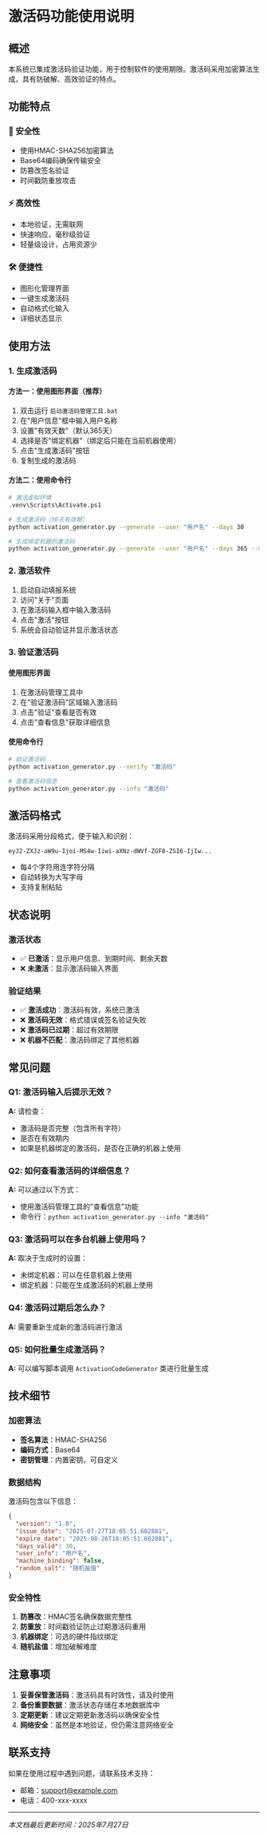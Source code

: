 # 激活码功能使用说明

## 概述

本系统已集成激活码验证功能，用于控制软件的使用期限。激活码采用加密算法生成，具有防破解、高效验证的特点。

## 功能特点

### 🔐 安全性
- 使用HMAC-SHA256加密算法
- Base64编码确保传输安全
- 防篡改签名验证
- 时间戳防重放攻击

### ⚡ 高效性
- 本地验证，无需联网
- 快速响应，毫秒级验证
- 轻量级设计，占用资源少

### 🛠️ 便捷性
- 图形化管理界面
- 一键生成激活码
- 自动格式化输入
- 详细状态显示

## 使用方法

### 1. 生成激活码

#### 方法一：使用图形界面（推荐）
1. 双击运行 `启动激活码管理工具.bat`
2. 在"用户信息"框中输入用户名称
3. 设置"有效天数"（默认365天）
4. 选择是否"绑定机器"（绑定后只能在当前机器使用）
5. 点击"生成激活码"按钮
6. 复制生成的激活码

#### 方法二：使用命令行
```bash
# 激活虚拟环境
.venv\Scripts\Activate.ps1

# 生成激活码（30天有效期）
python activation_generator.py --generate --user "用户名" --days 30

# 生成绑定机器的激活码
python activation_generator.py --generate --user "用户名" --days 365 --machine
```

### 2. 激活软件

1. 启动自动填报系统
2. 访问"关于"页面
3. 在激活码输入框中输入激活码
4. 点击"激活"按钮
5. 系统会自动验证并显示激活状态

### 3. 验证激活码

#### 使用图形界面
1. 在激活码管理工具中
2. 在"验证激活码"区域输入激活码
3. 点击"验证"查看是否有效
4. 点击"查看信息"获取详细信息

#### 使用命令行
```bash
# 验证激活码
python activation_generator.py --verify "激活码"

# 查看激活码信息
python activation_generator.py --info "激活码"
```

## 激活码格式

激活码采用分段格式，便于输入和识别：
```
eyJ2-ZXJz-aW9u-Ijoi-MS4w-Iiwi-aXNz-dWVf-ZGF0-ZSI6-IjIw...
```

- 每4个字符用连字符分隔
- 自动转换为大写字母
- 支持复制粘贴

## 状态说明

### 激活状态
- ✅ **已激活**：显示用户信息、到期时间、剩余天数
- ❌ **未激活**：显示激活码输入界面

### 验证结果
- ✅ **激活成功**：激活码有效，系统已激活
- ❌ **激活码无效**：格式错误或签名验证失败
- ❌ **激活码已过期**：超过有效期限
- ❌ **机器不匹配**：激活码绑定了其他机器

## 常见问题

### Q1: 激活码输入后提示无效？
**A:** 请检查：
- 激活码是否完整（包含所有字符）
- 是否在有效期内
- 如果是机器绑定的激活码，是否在正确的机器上使用

### Q2: 如何查看激活码的详细信息？
**A:** 可以通过以下方式：
- 使用激活码管理工具的"查看信息"功能
- 命令行：`python activation_generator.py --info "激活码"`

### Q3: 激活码可以在多台机器上使用吗？
**A:** 取决于生成时的设置：
- 未绑定机器：可以在任意机器上使用
- 绑定机器：只能在生成激活码的机器上使用

### Q4: 激活码过期后怎么办？
**A:** 需要重新生成新的激活码进行激活

### Q5: 如何批量生成激活码？
**A:** 可以编写脚本调用 `ActivationCodeGenerator` 类进行批量生成

## 技术细节

### 加密算法
- **签名算法**：HMAC-SHA256
- **编码方式**：Base64
- **密钥管理**：内置密钥，可自定义

### 数据结构
激活码包含以下信息：
```json
{
  "version": "1.0",
  "issue_date": "2025-07-27T18:05:51.602881",
  "expire_date": "2025-08-26T18:05:51.602881",
  "days_valid": 30,
  "user_info": "用户名",
  "machine_binding": false,
  "random_salt": "随机盐值"
}
```

### 安全特性
1. **防篡改**：HMAC签名确保数据完整性
2. **防重放**：时间戳验证防止过期激活码重用
3. **机器绑定**：可选的硬件指纹绑定
4. **随机盐值**：增加破解难度

## 注意事项

1. **妥善保管激活码**：激活码具有时效性，请及时使用
2. **备份重要数据**：激活状态存储在本地数据库中
3. **定期更新**：建议定期更新激活码以确保安全性
4. **网络安全**：虽然是本地验证，但仍需注意网络安全

## 联系支持

如果在使用过程中遇到问题，请联系技术支持：
- 邮箱：support@example.com
- 电话：400-xxx-xxxx

---

*本文档最后更新时间：2025年7月27日*